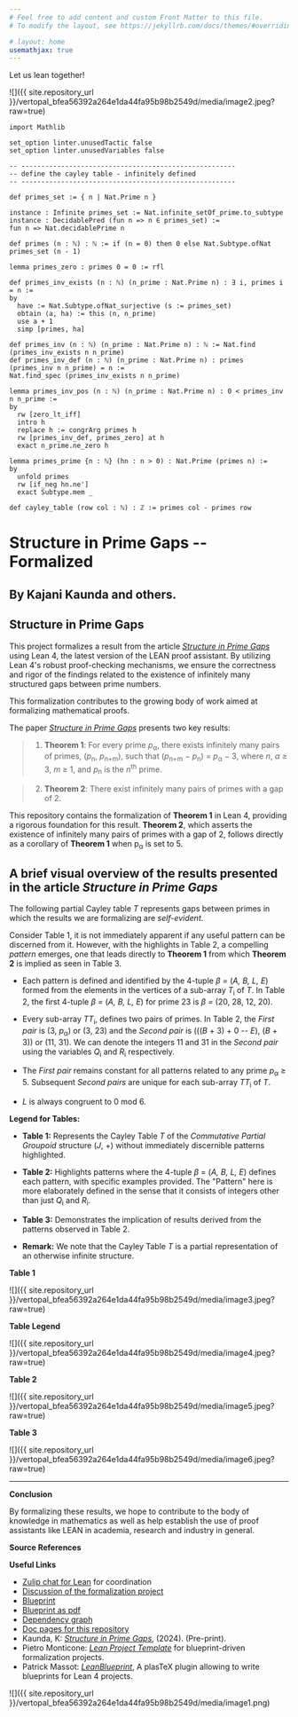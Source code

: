 ```yaml
---
# Feel free to add content and custom Front Matter to this file.
# To modify the layout, see https://jekyllrb.com/docs/themes/#overriding-theme-defaults

# layout: home
usemathjax: true
---
```


Let us lean together!

![]({{ site.repository_url }}/vertopal_bfea56392a264e1da44fa95b98b2549d/media/image2.jpeg?raw=true)

```
import Mathlib

set_option linter.unusedTactic false 
set_option linter.unusedVariables false 

-- ------------------------------------------------------
-- define the cayley table - infinitely defined
-- ------------------------------------------------------

def primes_set := { n | Nat.Prime n }

instance : Infinite primes_set := Nat.infinite_setOf_prime.to_subtype
instance : DecidablePred (fun n => n ∈ primes_set) := 
fun n => Nat.decidablePrime n

def primes (n : ℕ) : ℕ := if (n = 0) then 0 else Nat.Subtype.ofNat primes_set (n - 1)

lemma primes_zero : primes 0 = 0 := rfl

def primes_inv_exists (n : ℕ) (n_prime : Nat.Prime n) : ∃ i, primes i = n :=
by
  have := Nat.Subtype.ofNat_surjective (s := primes_set)
  obtain ⟨a, ha⟩ := this ⟨n, n_prime⟩
  use a + 1
  simp [primes, ha]

def primes_inv (n : ℕ) (n_prime : Nat.Prime n) : ℕ := Nat.find (primes_inv_exists n n_prime)
def primes_inv_def (n : ℕ) (n_prime : Nat.Prime n) : primes (primes_inv n n_prime) = n :=
Nat.find_spec (primes_inv_exists n n_prime)

lemma primes_inv_pos (n : ℕ) (n_prime : Nat.Prime n) : 0 < primes_inv n n_prime :=
by
  rw [zero_lt_iff]
  intro h
  replace h := congrArg primes h
  rw [primes_inv_def, primes_zero] at h
  exact n_prime.ne_zero h

lemma primes_prime {n : ℕ} (hn : n > 0) : Nat.Prime (primes n) :=
by
  unfold primes
  rw [if_neg hn.ne']
  exact Subtype.mem _

def cayley_table (row col : ℕ) : ℤ := primes col - primes row
```
# **Structure in Prime Gaps -- Formalized**

## **By Kajani Kaunda and others.**

## Structure in Prime Gaps

This project formalizes a result from the article [*Structure in Prime Gaps*](https://www.researchsquare.com/article/rs-4058806/latest) using Lean 4, the latest version of the LEAN proof assistant. By utilizing Lean 4's robust proof-checking mechanisms, we ensure the correctness and rigor of the findings related to the existence of infinitely many structured gaps between prime numbers. 

This formalization contributes to the growing body of work aimed at formalizing mathematical proofs.

The paper [*Structure in Prime Gaps*](https://www.researchsquare.com/article/rs-4058806/latest) presents two key results:

> 1. **Theorem 1**: For every prime *p*<sub>α</sub>, there exists infinitely many
> pairs of primes, (*p*<sub>n</sub>, *p*<sub>n+m</sub>), such that (*p*<sub>n+m</sub> − *p*<sub>n</sub>) =
> *p*<sub>α</sub> − 3, where *n*, *α* ≥ 3, *m* ≥ 1, and *p*<sub>n</sub> is the *n*<sup>th</sup>
> prime.

> 2. **Theorem 2**: There exist infinitely many pairs of primes with a gap of 2.

This repository contains the formalization of **Theorem 1** in Lean 4, providing a rigorous foundation for this result. **Theorem 2**, which asserts the existence of infinitely many pairs of primes with a gap of 2, follows directly as a corollary of **Theorem 1** when p<sub>α</sub> is set to 5.

## A brief visual overview of the results presented in the article *Structure in Prime Gaps*

The following partial Cayley table *T* represents gaps between primes in
which the results we are formalizing are *self-evident*.

Consider Table 1, it is not immediately apparent if any useful pattern
can be discerned from it. However, with the highlights in Table 2, a
compelling *pattern* emerges, one that leads directly to **Theorem 1**
from which **Theorem 2** is implied as seen in Table 3.

-   Each pattern is defined and identified by the 4-tuple *β =* (*A, B,
    L, E*) formed from the elements in the vertices of a sub-array
    *T*<sub>i</sub> of *T*. In Table 2, the first 4-tuple *β =* (*A, B, L, E*)
    for prime 23 is *β =* (20, 28, 12, 20).

-   Every sub-array *TT*<sub>i</sub>, defines two pairs of primes. In Table 2,
    the *First pair* is (3, *p*<sub>α</sub>) or (3, 23) and the *Second pair* is
    (((*B* + 3) + 0 -- *E*), (*B* + 3)) or (11, 31). We can denote the
    integers 11 and 31 in the *Second pair* using the variables *Q*<sub>i</sub>
    and *R*<sub>i</sub> respectively.

-   The *First pair* remains constant for all patterns related to any
    prime *p*<sub>α</sub> ≥ 5. Subsequent *Second pairs* are unique for each
    sub-array *TT*<sub>i</sub> of *T*.

-   *L* is always congruent to 0 mod 6.

**Legend for Tables:**

-   **Table 1:** Represents the Cayley Table *T* of the *Commutative
    Partial Groupoid* structure (*J*, +) without immediately discernible
    patterns highlighted.

-   **Table 2:** Highlights patterns where the 4-tuple *β* = (*A, B, L,
    E*) defines each pattern, with specific examples provided. The
    "Pattern" here is more elaborately defined in the sense that it
    consists of integers other than just *Q*<sub>i</sub> and *R*<sub>i</sub>.

-   **Table 3:** Demonstrates the implication of results derived from
    the patterns observed in Table 2.

-   **Remark:** We note that the Cayley Table *T* is a partial
    representation of an otherwise infinite structure. 

**Table 1**

![]({{ site.repository_url }}/vertopal_bfea56392a264e1da44fa95b98b2549d/media/image3.jpeg?raw=true)

**Table Legend**

![]({{ site.repository_url }}/vertopal_bfea56392a264e1da44fa95b98b2549d/media/image4.jpeg?raw=true)

**Table 2**

![]({{ site.repository_url }}/vertopal_bfea56392a264e1da44fa95b98b2549d/media/image5.jpeg?raw=true)


**Table 3**

![]({{ site.repository_url }}/vertopal_bfea56392a264e1da44fa95b98b2549d/media/image6.jpeg?raw=true)

  -----------------------------------------------------------------------

**Conclusion**

By formalizing these results, we hope to contribute to the body of 
knowledge in mathematics as well as help establish the use of proof 
assistants like LEAN in academia, research and industry in general.

**Source References**

**Useful Links**

* [Zulip chat for Lean](https://leanprover.zulipchat.com/) for coordination
* [Discussion of the formalization project](https://leanprover.zulipchat.com/#narrow/channel/113488-general/topic/discussion.3A.20Structure.20in.20Prime.20Gaps.20-.20Formalized.20.28SPGF.29)
* [Blueprint](https://kkaunda.github.io/spgf/blueprint/)
* [Blueprint as pdf](https://kkaunda.github.io/spgf/blueprint.pdf)
* [Dependency graph](https://kkaunda.github.io/spgf/blueprint/dep_graph_document.html)
* [Doc pages for this repository](https://kkaunda.github.io/spgf/docs/)
* Kaunda, K: [*Structure in Prime Gaps*](https://www.researchsquare.com/article/rs-4058806/latest), (2024). (Pre-print).
* Pietro Monticone: [*Lean Project Template*](https://pitmonticone.github.io/LeanProject/) for blueprint-driven formalization projects.
* Patrick Massot: [*LeanBlueprint*](https://github.com/PatrickMassot/leanblueprint/), A plasTeX plugin allowing to write blueprints for Lean 4 projects.


![]({{ site.repository_url }}/vertopal_bfea56392a264e1da44fa95b98b2549d/media/image1.png)
